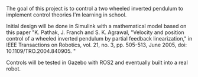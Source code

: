 The goal of this project is to control a two wheeled inverted pendulum to implement control theories I'm learning in school.

Initial design will be done in Simulink with a mathematical model based on this paper
"K. Pathak, J. Franch and S. K. Agrawal, "Velocity and position control of a wheeled inverted pendulum by partial feedback linearization," in IEEE Transactions on Robotics, vol. 21, no. 3, pp. 505-513, June 2005, doi: 10.1109/TRO.2004.840905. "

Controls will be tested in Gazebo with ROS2 and eventually built into a real robot.
